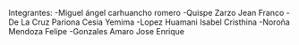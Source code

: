 Integrantes:
-Miguel ángel carhuancho romero
-Quispe Zarzo Jean Franco
-De La Cruz Pariona Cesia Yemima
-Lopez Huamani Isabel Cristhina
-Noroña Mendoza Felipe
-Gonzales Amaro Jose Enrique
